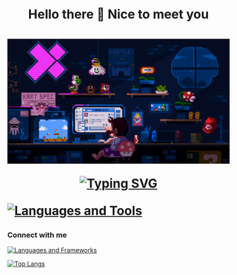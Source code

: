 <p align="center">
  <h1 align="center">Hello there 👋 Nice to meet you <h1>
</p>

 <div align="center" width="50">
  <img align="center" alt="GIF" src="./mario.gif" />
</div>
 <p align="center">
 <a href="https://git.io/typing-svg"><img src="https://readme-typing-svg.herokuapp.com?font=Fira+Code&pause=1000&center=true&vCenter=true&color=6622cc&size=40&width=800&height=100&lines=Welcome+to+My+Workspace;I'm+a+Full-Stack+Web+Developer" alt="Typing SVG" /></a>
</p>

<!--
**HenryJaiyeoba/HenryJaiyeoba** is a ✨ _special_ ✨ repository because its `README.md` (this file) appears on your GitHub profile.

Here are some ideas to get you started:

- 🔭 I’m currently working on ...
- 🌱 I’m currently learning ...
- 👯 I’m looking to collaborate on ...
- 🤔 I’m looking for help with ...
- 💬 Ask me about ...
- 📫 How to reach me: ...
- 😄 Pronouns: ...
- ⚡ Fun fact: ...
-->
[![Languages and Tools](https://skillicons.dev/icons?i=py,matlab,c,cpp,ros,lua,dart,tensorflow,pytorch,nodejs,ts,react,nextjs,flask,flutter,redux,html,css,postgres,git,github,bootstrap,tailwind,webpack,vscode,neovim)](https://skillicons.dev)

### Connect with me     
[![Languages and Frameworks](https://skillicons.dev/icons?i=linkedin)](https://www.linkedin.com/in/henry-jaiyeoba/) 

<!-- ![Amanuel's GitHub stats](https://github-readme-stats.vercel.app/api?username=amexabee&show_icons=true&bg_color=00000000) -->
    
[![Top Langs](https://github-readme-stats.vercel.app/api/top-langs/?username=henryjaiyeoba&theme=dark&layout=compact)](https://github.com/henryjaiyeoba/github-readme-stats)
